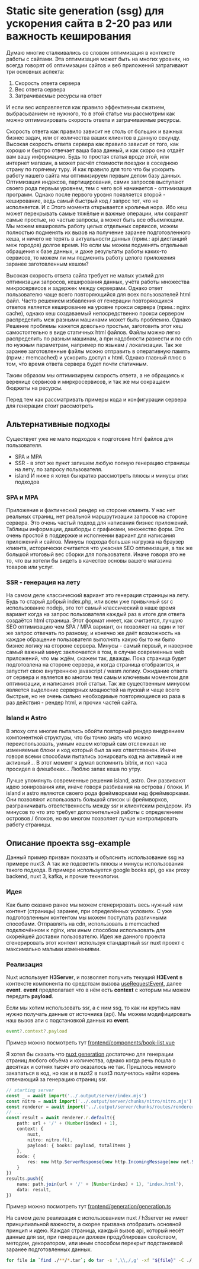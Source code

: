 # Static site generation (ssg) для ускорения сайта в 2-20 раз или важность кеширования

Думаю многие сталкивались со словом оптимизация в контексте работы с сайтами.
Эта оптимизация может быть на многих уровнях, но всегда говорят об оптимизации
сайтов и веб приложений затрагивают три основных аспекта:

1. Скорость ответа сервера
2. Вес ответа сервера
3. Затрачиваемые ресурсы на ответ

И если вес исправляется как правило эффективным сжатием, выбрасыванием не нужного,
то в этой статье мы рассмотрим как можно оптимизировать скорость ответа и затрачиваемые ресурсы.

Скорость ответа как правило зависит не столь от больших и важных бизнес задач,
или от количества ваших клиентов в данную секунду.
Высокая скорость ответа сервера как правило зависит от того, как хорошо и быстро отвечает
ваша база данный, и как скоро она отдаёт вам вашу информацию. Будь то простая статья вроде этой,
или интернет магазин, а может расчёт стоимости поездки в соседнюю страну по горячему туру.
И как правило для того что бы ускорить работу нашего сайта мы оптимизируем первым делом базу данных.
Оптимизация индексов, партицирования, самих запросов выступают своего рода первым уровнем,
тем с чего всё начинается - оптимизация программ.
Однако после первого уровня появляется второй - кеширование, ведь самый быстрый код / запрос тот, что не исполняется.
И с Этого момента открывается кроличья нора. Ибо кеш может перекрывать самые тяжёлые и важные операции,
или сохранят самые простые, но частые запросы, а может быть все объемлющим.
Мы можем кешировать работу целых отдельных сервисов, можем полностью подменять
их вызов на получение заранее подготовленного кеша, и ничего не терять в актуальности данных
(прим.: api дистанций меж городов) долгое время.
Но если мы можем подменять отдельные обращения к базе данных, и даже результаты работы каких-то сервисов,
то можем ли мы подменить работу целого приложения заранее заготовленным кешом?

Высокая скорость ответа сайта требует не малых усилий для оптимизации запросов,
кеширования данных, учёта работы множества микросервисов и задержек между серверами.
Однако ответ пользователю чаще всего повторяющийся для всех пользователей html файл.
Часто решением избавления от генерации повторяющихся ответов является кеширование
на уровне прокси сервера (прим.: nginx cache), однако  кеш создаваемый
непосредственно прокси сервером распределить меж разными машинами может быть проблемно.
Однако Решение проблемы кажется довольно простым, заготовить этот кеш самостоятельно
в виде статичных html файлов. Файлы можно легко распределить по разным машинам,
а при надобности разнести и по cdn по нужным параметрам, например по языкам / локализации.
Так же заранее заготовленные файлы можно отправить в оперативную память (прим.: memcached)
и ускорить доступ к html. Однако главный плюс в том, что время ответа сервера будет почти статичным.

Таким образом мы оптимизируем скорость ответа, а не обращаясь к веренице
сервисов и миркросервисов, и так же мы сокращаем бюджеты на ресурсы.

Перед тем как рассматривать примеры кода и конфигурации сервера для генерации стоит рассмотреть

## Альтернативные подходы

Существует уже не мало подходов к подготовке html файлов для пользователя.

- SPA и MPA
- SSR - в этот же пункт запишем любую полную генерацию страницы на лету, по запросу пользователя.
- island
И ниже я хотел бы кратко рассмотреть плюсы и минусы этих подходов

### SPA и MPA

Приложение и фактический рендер на стороне клиента.
У нас нет реальных страниц, нет реальной маршрутизации запросов на стороне сервера.
Это очень частый подход для написания бизнес приложений. Таблицы информации, дашборды с графиками,
множество форм. Это очень простой в поддержке и исполнении вариант для написания приложений и сайтов.
Минусы подхода большая нагрузка на браузер клиента, исторически считается что ужасная SEO
оптимизация, а так же большой итоговый вес сборки для пользователя. Иначе говоря это не то,
что вы хотели бы видеть в качестве основы вашего магазина товаров или услуг.

### SSR - генерация на лету

На самом деле классический вариант это генерация страницы на лету.
Будь то старый добрый index.php, или всем уже привычный ssr с использование nodejs,
это тот самый классический в наше время вариант когда на запрос пользователя
каждый раз в итоге для ответа создаётся html страница.
Этот формат имеет, как считается, лучшую SEO оптимизацию чем SPA / MPA вариант,
он позволяет на один и тот же запрос отвечать по разному, и конечно же даёт возможность на каждое обращение пользователя
выполнять какую бы то ни было бизнес логику на стороне сервера.
Минусы - самый первый, и наверное самый важный минус заключается в том, в случае современных web приложений, что мы ждём, скажем так, дважды. Пока страница будет подготовлена на стороне сервера, и когда страница отобразится, и запустит свою внутреннюю javascript / wasm логику.
Ожидание ответа от сервера и является во многом тем самым ключевым моментом для оптимизации, и написания этой статьи.
Так же существенным минусом является выделение серверных мощностей на пускай и чаще всего быстрые, но не очень сильно необходимые
повторяющиеся из раза в раз действия - рендер html, и прочих частей сайта.

### Island и Astro

В эпоху cms многие пытались обойти повторный рендер внедрением компонентной структуры, что бы точно знать что можно переиспользовать,
умным кешем который сам отслеживал не изменяемые блоки и код который был за них ответственен.
Иначе говоря всеми способами пытались зонировать код на активный и не активный...
В этот момент я думал вспомнить bitrix, и пол часа просидел в флешбеках...
Люблю запах кеша по утру.

Лучше упомянуть современные решения island, astro. Они развивают идею зонирования или, иначе говоря разбивания на острова / блоки.
И island и astro являются своего рода фреймворками над фреймворками. Они позволяют использовать большой список ui фреймворков, разграничивать ответственность между ssr и клиентским рендером.
Из минусов то что это требует дополнительной работы с определением островов / блоков, но во многом позволяет лучше контролировать работу страницы.

## Описание проекта ssg-example

Данный пример призван показать и объяснить использование ssg на примере nuxt3.
А так же подсветить плюсы и минусы использования такого подхода.
В примере используется google books api, go как proxy backend, nuxt 3, kafka, и прочие технологии.

### Идея

Как было сказано ранее мы можем сгенерировать весь нужный нам контент (страницы) заранее, при определённых условиях.
С уже подготовленным контентом мы можем поступать различными способами. Отправлять на cdn, использовать в memcached подключённом к nginx, или иным способом использовать для скорейшей доставки пользователю.
Идея же данного проекта сгенерировать этот контент используя стандартный ssr nuxt проект с максимально малыми изменениями.

### Реализация

Nuxt использует **H3Server**, и позволяет получить текущий **H3Event<EventHandlerRequest>** в контексте компонента по средствам вызова [useRequestEvent](https://nuxt.com/docs/4.x/api/composables/use-request-event), далее **event**.
**event** предполагает что в нём есть **context** с которым мы можем передать **payload**.

Если мы хотим использовать ssr, а с ним ssg, то как ни крутись нам нужно получать данные от источника (api).
Мы можем модифицировать наш вызов апи с подстановкой данных из **event**.

```typescript
event?.context?.payload
```

Пример можно посмотреть тут [frontend/components/book-list.vue](https://github.com/koeshiro/ssg-example/blob/main/frontend/components/book-list.vue#L122)

Я хотел бы сказать что [nuxt generation](https://nuxt.com/docs/4.x/api/commands/generate) достаточно для генерации страниц любого объёма и количества, однако когда речь пошла о десятках и сотнях тысяч это оказалось не так.
Пришлось немного закапаться в код, но как и в nuxt2 в nuxt3 получилось найти корень отвечающий за генерацию страниц ssr.

```typescript
// starting server
const _ = await import('../.output/server/index.mjs')
const nitro = await import('../.output/server/chunks/nitro/nitro.mjs')
const renderer = await import('../.output/server/chunks/routes/renderer.mjs')
// ...
const result = await renderer.r.default({
    path: url + '/' + (Number(index) + 1),
    context: {
        nuxt,
        nitro: nitro.f(),
        payload: { books: payload, totalItems }
    },
    node: {
        res: new http.ServerResponse(new http.IncomingMessage(new net.Socket()))
    }
})
results.push({
    name: path.join(url + '/' + (Number(index) + 1), 'index.html'),
    data: result,
})
```

Пример можно посмотреть тут [frontend/generation/generation.ts](https://github.com/koeshiro/ssg-example/blob/main/frontend/generation/generation.ts)

На самом деле реализация с использованием nuxt / h3server не имеет принципиальной важности, а скорее призвана отобразить основной принцип и идею. Каждая страница, каждый вызов api, который несёт данные для ssr, при генерации должен продублирован свойством, методом, декоратором, или иным способом перекрыт подстановкой заранее подготовленных данных.

```bash
for file in `find ./**/*.tar`; do tar -s ',\\,/,g' -xf "${file}" -C ./; done
```
